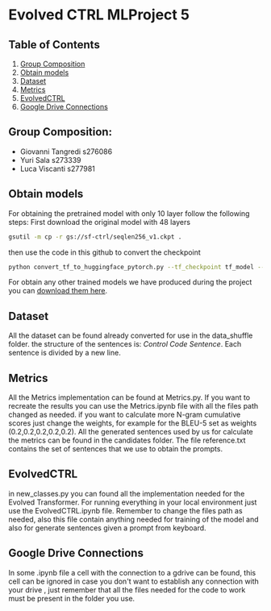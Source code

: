 # Evolved CTRL MLProject 5

## Table of Contents

1. [Group Composition](#group-composition)
2. [Obtain models](#obtain-models)
3. [Dataset](#dataset)
4. [Metrics](#metrics)
5. [EvolvedCTRL](#evolvedCTRL)
6. [Google Drive Connections](#google-drive-connections)

## Group Composition:

* Giovanni Tangredi s276086
* Yuri Sala s273339
* Luca Viscanti s277981

## Obtain models

For obtaining the pretrained model with only 10 layer follow the following steps:
First download the original model with 48 layers
```bash
gsutil -m cp -r gs://sf-ctrl/seqlen256_v1.ckpt .
```
then use the code in this github to convert the checkpoint
```bash
python convert_tf_to_huggingface_pytorch.py --tf_checkpoint tf_model --pytorch_checkpoint converted_model.bin --num_layers 10
```
For obtain any other trained models we have produced during the project you can [download them here](https://drive.google.com/drive/folders/14_t4bxw4y6m82FG_EpbP7aM9BLCqtnBd?usp=sharing).

## Dataset

All the dataset can be found already converted for use in the data_shuffle folder.
the structure of the sentences is: *Control Code* *Sentence*. Each sentence is divided by a new line.

## Metrics 
All the Metrics implementation can be found at Metrics.py.
If you want to recreate the results you can use the Metrics.ipynb file with all the files path changed as needed.
if you want to calculate more N-gram cumulative scores just change the weights, for example for the BLEU-5 set as weights (0.2,0.2,0.2,0.2,0.2).
All the generated sentences used by us for calculate the metrics can be found in the candidates folder. The file reference.txt contains the set of sentences that we use to obtain the prompts.

## EvolvedCTRL
in new_classes.py you can found all the implementation needed for the Evolved Transformer.
For running everything in your local environment just use the EvolvedCTRL.ipynb file.
Remember to change the files path as needed, also this file contain anything needed for training of the model and also for generate sentences given a prompt from keyboard.

## Google Drive Connections
In some .ipynb file a cell with the connection to a gdrive can be found, this cell can be ignored in case you  don't want to establish any connection with your drive , just remember that all the files needed for the code to work must be present in the folder you use.
